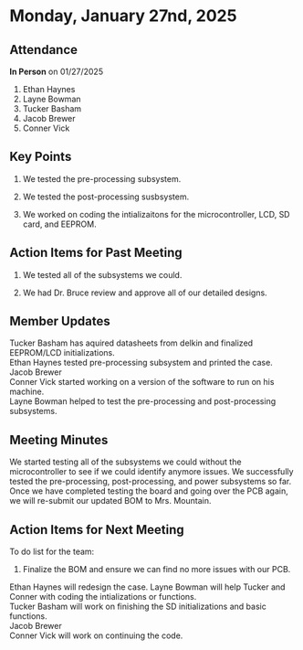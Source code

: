 # Monday, January 27nd, 2025

## Attendance
**In Person** on 01/27/2025
1. Ethan Haynes
2. Layne Bowman
3. Tucker Basham
4. Jacob Brewer
5. Conner Vick

## Key Points
1. We tested the pre-processing subsystem.

2. We tested the post-processing susbsystem.

3. We worked on coding the intializaitons for the microcontroller, LCD, SD card, and EEPROM.
   
## Action Items for Past Meeting
1. We tested all of the subsystems we could.

2. We had Dr. Bruce review and approve all of our detailed designs.

## Member Updates

Tucker Basham has aquired datasheets from delkin and finalized EEPROM/LCD initializations.  
Ethan Haynes tested pre-processing subsystem and printed the case.
Jacob Brewer  
Conner Vick started working on a version of the software to run on his machine.  
Layne Bowman helped to test the pre-processing and post-processing subsystems.

## Meeting Minutes
We started testing all of the subsystems we could without the microcontroller to see if we could identify anymore issues. We successfully tested the pre-processing, post-processing, and power subsystems so far. Once we have completed testing the board and going over the PCB again, we will re-submit our updated BOM to Mrs. Mountain.  

## Action Items for Next Meeting
To do list for the team:  
1. Finalize the BOM and ensure we can find no more issues with our PCB.

Ethan Haynes will redesign the case.
Layne Bowman will help Tucker and Conner with coding the intializations or functions.  
Tucker Basham will work on finishing the SD initializations and basic functions.  
Jacob Brewer  
Conner Vick will work on continuing the code.  


